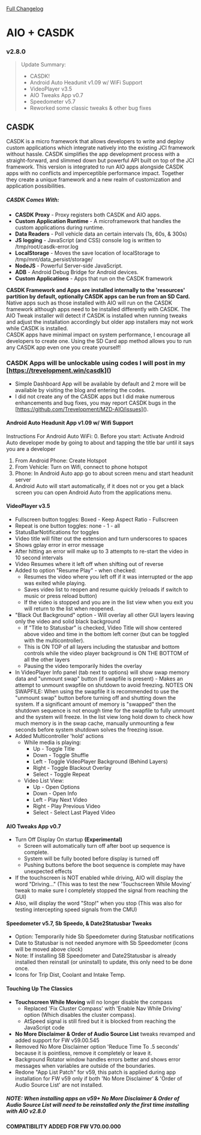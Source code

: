 [Full Changelog](changelog.htm)  

# AIO + CASDK

### v2.8.0

> Update Summary:
>
> -   CASDK!
> -   Android Auto Headunit v1.09 w/ WiFi Support
> -   VideoPlayer v3.5
> -   AIO Tweaks App v0.7
> -   Speedometer v5.7
> -   Reworked some classic tweaks & other bug fixes

## CASDK

<div class="w3-container"><div class="header">CASDK is a micro framework that allows developers to write and deploy custom applications which integrate natively into the existing JCI framework without hassle.  CASDK simplifies the app development process with a straight-forward, and slimmed down but powerful API built on top of the JCI framework.  This version is integrated to run AIO apps alongside CASDK apps with no conflicts and imperceptible performance impact.  Together they create a unique framework and a new realm of customization and application possibilities.</div>
<h5>CASDK Comes With:</h5>
<ul>
  <li><b>CASDK Proxy</b> - Proxy registers both CASDK and AIO apps.</li>
  <li><b>Custom Application Runtime</b> - A microframework that handles the custom applications during runtime. </li>
  <li><b>Data Readers</b> - Poll vehicle data an certain intervals (1s, 60s, & 300s) </li>
  <li><b>JS logging</b> - JavaScript (and CSS) console log is written to /tmp/root/casdk-error.log </li>
  <li><b>LocalStorage</b> - Moves the save location of localStorage to /tmp/mnt/data_persist/storage/ </li>
  <li><b>NodeJS</b> - Powerful Server-side JavaScript.</li>
  <li><b>ADB</b> - Android Debug Bridge for Android devices.</li>
  <li><b>Custom Applications</b> - Apps that run on the CASDK framework</li>
  </ul>
  <b>CASDK Framework and Apps are installed internally to the 'resources' partition by default, optionally CASDK apps can be run from an SD Card. </b>
  <div> Native apps such as those installed with AIO will run on the CASDK framework although apps need to be installed differently with CASDK. The AIO Tweak installer will detect if CASDK is installed when running tweaks and adjust the installation accordingly but older app installers may not work while CASDK is installed.</div>
  <div>CASDK apps have minimal impact on system performance, I encourage all developers to create one. Using the SD Card app method allows you to run any CASDK app even one you create yourself!</div>
</div>

### CASDK Apps will be unlockable using codes I will post in my [https://trevelopment.win/casdk](<CASDK blog>)

-   Simple Dashboard App will be available by default and 2 more will be available by visiting the blog and entering the codes.
-   I did not create any of the CASDK apps but I did make numerous enhancements and bug fixes, you may report CASDK bugs in the [https://github.com/Trevelopment/MZD-AIO/issues](<MZD-AIO Github repository>).

#### Android Auto Headunit App v1.09 w/ Wifi Support

Instructions For Android Auto WiFi:
0. Before you start: Activate Android Auto developer mode by going to about and tapping the title bar until it says you are a developer
1. From Android Phone: Create Hotspot
2. From Vehicle: Turn on Wifi, connect to phone hotspot
3. Phone: In Android Auto app go to about screen menu and start headunit server
4. Android Auto will start automatically, if it does not or you get a black screen you can open Android Auto from the applications menu.

#### VideoPlayer v3.5

-   Fullscreen button toggles: Boxed - Keep Aspect Ratio - Fullscreen
-   Repeat is one button toggles: none - 1 - all
-   StatusBarNotifications for toggles
-   Video title will filter out the extension and turn underscores to spaces
-   Shows gplay error in error message
-   After hitting an error will make up to 3 attempts to re-start the video in 10 second intervals
-   Video Resumes where it left off when shifting out of reverse
-   Added to option "Resume Play" - when checked:
    -   Resumes the video where you left off if it was interrupted or the app was exited while playing.
    -   Saves video list to reopen and resume quickly (reloads if switch to music or press reload button)
    -   If the video is stopped and you are in the list view when you exit you will return to the list when reopened.
-   "Black Out Background" option - Will overlay all other GUI layers leaving only the video and solid black background
    -   If "Title to Statusbar" is checked, Video Title will show centered above video and time in the bottom left corner (but can be toggled with the multicontroller).
    -   This is ON TOP of all layers including the statusbar and bottom controls while the video player background is ON THE BOTTOM of all the other layers
    -   Pausing the video temporarily hides the overlay
-   In VideoPlayer Info panel (tab next to options) will show swap memory data and "unmount swap" button (if swapfile is present)
        -   Makes an attempt to unmount swapfile on shutdown to avoid freezing.
    NOTES ON SWAPFILE: When using the swapfile it is recommended to use the "unmount swap" button before turning off and shutting down the system. If a significant amount of memory is "swapped" then the shutdown sequence is not enough time for the swapfile to fully unmount and the system will freeze. In the list view long hold down to check how much memory is in the swap cache, manually unmounting a few seconds before system shutdown solves the freezing issue.
-   Added Multicontroller 'hold' actions
    -   While media is playing:
        -   Up - Toggle Title
        -   Down - Toggle Shuffle
        -   Left - Toggle VideoPlayer Background (Behind Layers)
        -   Right - Toggle Blackout Overlay
        -   Select - Toggle Repeat
    -   Video List View:
        -   Up - Open Options
        -   Down - Open Info
        -   Left - Play Next Video
        -   Right - Play Previous Video
        -   Select - Select Last Played Video

#### AIO Tweaks App v0.7

-   Turn Off Display On startup **(Experimental)**
    -   Screen will automatically turn off after boot up sequence is complete.
    -   System will be fully booted before display is turned off
    -   Pushing buttons before the boot sequence is complete may have unexpected effects
-   If the touchscreen is NOT enabled while driving, AIO will display the word "Driving..." (This was to test the new 'Touchscreen While Moving' tweak to make sure I completely stopped the signal from reaching the GUI)
-   Also, will display the word "Stop!" when you stop (This was also for testing intercepting speed signals from the CMU)

#### Speedometer v5.7, Sb Speedo, & Date2Statusbar Tweaks

-   Option: Temporarily hide Sb Speedometer during Statusbar notifications
-   Date to Statusbar is not needed anymore with Sb Speedometer (icons will be moved above clock)
-   Note: If installing SB Speedometer and Date2Statusbar is already installed then reinstall (or uninstall) to update, this only need to be done once.
-   Icons for Trip Dist, Coolant and Intake Temp.

#### Touching Up The Classics

-   **Touchscreen While Moving** will no longer disable the compass
    -   Replaced 'Fix Cluster Compass' with 'Enable Nav While Driving' option (Which disables the cluster compass).
    -   AtSpeed signal is still fired but it is blocked from reaching the JavaScript code
-   **No More Disclaimer & Order of Audio Source List** tweaks revamped and added support for FW v59.00.545
-   Removed No More Disclaimer option 'Reduce Time To .5 seconds' because it is pointless, remove it completely or leave it.
-   Background Rotator window handles errors better and shows error messages when variables are outside of the boundaries.
-   Redone "App List Patch" for v59, this patch is applied during app installation for FW v59 only if both 'No More Disclaimer' & 'Order of Audio Source List' are not installed.

##### NOTE: When installing apps on v59+ **No More Disclaimer & Order of Audio Source List** will need to be reinstalled only the first time installing with AIO v2.8.0

#### COMPATIBILITY ADDED FOR FW V70.00.000
